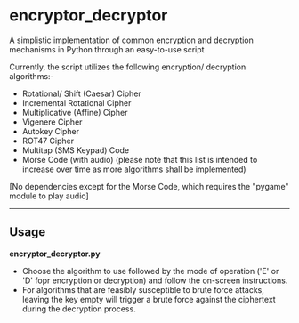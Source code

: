 # encryptor_decryptor
A simplistic implementation of common encryption and decryption mechanisms in Python through an easy-to-use script

Currently, the script utilizes the following encryption/ decryption algorithms:-
- Rotational/ Shift (Caesar) Cipher
- Incremental Rotational Cipher
- Multiplicative (Affine) Cipher
- Vigenere Cipher
- Autokey Cipher
- ROT47 Cipher
- Multitap (SMS Keypad) Code
- Morse Code (with audio)
(please note that this list is intended to increase over time as more algorithms shall be implemented)

[No dependencies except for the Morse Code, which requires the "pygame" module to play audio]

____________
## Usage
<strong>encryptor_decryptor.py</strong>

* Choose the algorithm to use followed by the mode of operation ('E' or 'D' fopr encryption or decryption) and follow the on-screen instructions.
* For algorithms that are feasibly susceptible to brute force attacks, leaving the key empty will trigger a brute force against the ciphertext during the decryption process.
